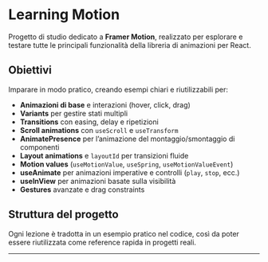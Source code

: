 # Learning Motion

Progetto di studio dedicato a **Framer Motion**, realizzato per esplorare e testare tutte le principali funzionalità della libreria di animazioni per React.

## Obiettivi
Imparare in modo pratico, creando esempi chiari e riutilizzabili per:

- **Animazioni di base** e interazioni (hover, click, drag)
- **Variants** per gestire stati multipli
- **Transitions** con easing, delay e ripetizioni
- **Scroll animations** con `useScroll` e `useTransform`
- **AnimatePresence** per l’animazione del montaggio/smontaggio di componenti
- **Layout animations** e `layoutId` per transizioni fluide
- **Motion values** (`useMotionValue`, `useSpring`, `useMotionValueEvent`)
- **useAnimate** per animazioni imperative e controlli (`play`, `stop`, ecc.)
- **useInView** per animazioni basate sulla visibilità
- **Gestures** avanzate e drag constraints

## Struttura del progetto
Ogni lezione è tradotta in un esempio pratico nel codice, così da poter essere riutilizzata come reference rapida in progetti reali.

---

